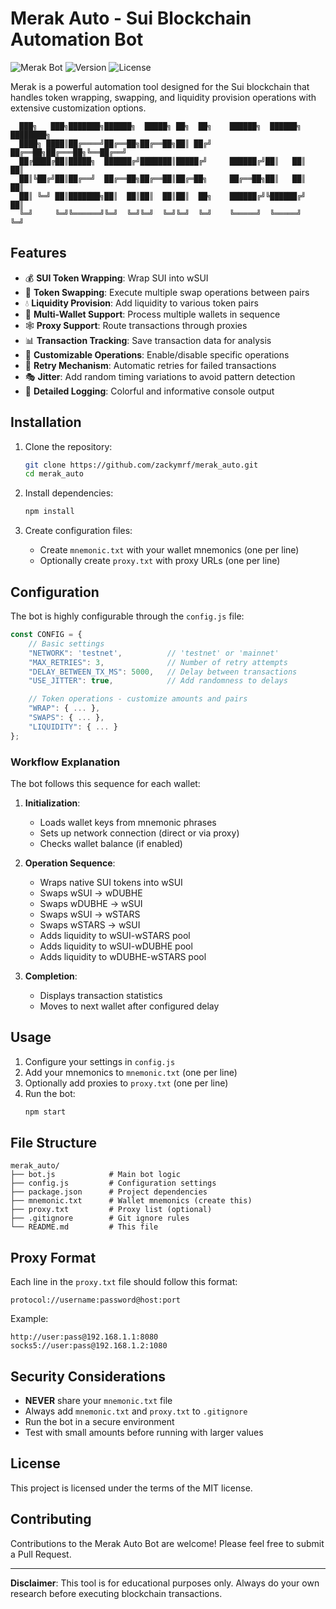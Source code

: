 # Merak Auto - Sui Blockchain Automation Bot

![Merak Bot](https://img.shields.io/badge/Merak-Bot-blue)
![Version](https://img.shields.io/badge/version-1.2.0-brightgreen)
![License](https://img.shields.io/badge/license-MIT-blue)

Merak is a powerful automation tool designed for the Sui blockchain that handles token wrapping, swapping, and liquidity provision operations with extensive customization options.

```
  ███╗   ███╗███████╗██████╗  █████╗ ██╗  ██╗    ██████╗  ██████╗ ████████╗
  ████╗ ████║██╔════╝██╔══██╗██╔══██╗██║ ██╔╝    ██╔══██╗██╔═══██╗╚══██╔══╝
  ██╔████╔██║█████╗  ██████╔╝███████║█████╔╝     ██████╔╝██║   ██║   ██║   
  ██║╚██╔╝██║██╔══╝  ██╔══██╗██╔══██║██╔═██╗     ██╔══██╗██║   ██║   ██║   
  ██║ ╚═╝ ██║███████╗██║  ██║██║  ██║██║  ██╗    ██████╔╝╚██████╔╝   ██║   
  ╚═╝     ╚═╝╚══════╝╚═╝  ╚═╝╚═╝  ╚═╝╚═╝  ╚═╝    ╚═════╝  ╚═════╝    ╚═╝   
```

## Features

- 💰 **SUI Token Wrapping**: Wrap  SUI into wSUI
- 🔄 **Token Swapping**: Execute multiple swap operations between pairs
- 💧 **Liquidity Provision**: Add liquidity to various token pairs
- 🔐 **Multi-Wallet Support**: Process multiple wallets in sequence
- 🕸️ **Proxy Support**: Route transactions through proxies
- 📊 **Transaction Tracking**: Save transaction data for analysis
- 🎯 **Customizable Operations**: Enable/disable specific operations
- 🔄 **Retry Mechanism**: Automatic retries for failed transactions
- 🎭 **Jitter**: Add random timing variations to avoid pattern detection
- 📝 **Detailed Logging**: Colorful and informative console output

## Installation

1. Clone the repository:
    ```bash
    git clone https://github.com/zackymrf/merak_auto.git
    cd merak_auto
    ```

2. Install dependencies:
    ```bash
    npm install
    ```

3. Create configuration files:
    - Create `mnemonic.txt` with your wallet mnemonics (one per line)
    - Optionally create `proxy.txt` with proxy URLs (one per line)

## Configuration

The bot is highly configurable through the `config.js` file:

```javascript
const CONFIG = {
    // Basic settings
    "NETWORK": 'testnet',          // 'testnet' or 'mainnet'
    "MAX_RETRIES": 3,              // Number of retry attempts
    "DELAY_BETWEEN_TX_MS": 5000,   // Delay between transactions
    "USE_JITTER": true,            // Add randomness to delays

    // Token operations - customize amounts and pairs
    "WRAP": { ... },
    "SWAPS": { ... },
    "LIQUIDITY": { ... }
};
```

### Workflow Explanation

The bot follows this sequence for each wallet:

1. **Initialization**:
   - Loads wallet keys from mnemonic phrases
   - Sets up network connection (direct or via proxy)
   - Checks wallet balance (if enabled)

2. **Operation Sequence**:
   - Wraps native SUI tokens into wSUI
   - Swaps wSUI → wDUBHE
   - Swaps wDUBHE → wSUI
   - Swaps wSUI → wSTARS
   - Swaps wSTARS → wSUI
   - Adds liquidity to wSUI-wSTARS pool
   - Adds liquidity to wSUI-wDUBHE pool
   - Adds liquidity to wDUBHE-wSTARS pool

3. **Completion**:
   - Displays transaction statistics
   - Moves to next wallet after configured delay

## Usage

1. Configure your settings in `config.js`
2. Add your mnemonics to `mnemonic.txt` (one per line)
3. Optionally add proxies to `proxy.txt` (one per line)
4. Run the bot:
    ```bash
    npm start
    ```

## File Structure

```
merak_auto/
├── bot.js            # Main bot logic
├── config.js         # Configuration settings
├── package.json      # Project dependencies
├── mnemonic.txt      # Wallet mnemonics (create this)
├── proxy.txt         # Proxy list (optional)
├── .gitignore        # Git ignore rules
└── README.md         # This file
```

## Proxy Format

Each line in the `proxy.txt` file should follow this format:
```
protocol://username:password@host:port
```

Example:
```
http://user:pass@192.168.1.1:8080
socks5://user:pass@192.168.1.2:1080
```

## Security Considerations

- **NEVER** share your `mnemonic.txt` file
- Always add `mnemonic.txt` and `proxy.txt` to `.gitignore`
- Run the bot in a secure environment
- Test with small amounts before running with larger values

## License

This project is licensed under the terms of the MIT license.

## Contributing

Contributions to the Merak Auto Bot are welcome! Please feel free to submit a Pull Request.

---

**Disclaimer**: This tool is for educational purposes only. Always do your own research before executing blockchain transactions.